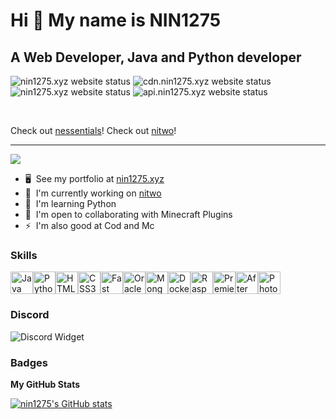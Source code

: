 Hi 👋 My name is NIN1275
========================

A Web Developer, Java and Python developer
------------------------------------------

<img src="https://img.shields.io/website?url=https%3A%2F%2Fnin1275.xyz&up_message=online&down_message=down&label=nin1275.xyz" alt="nin1275.xyz website status"/> <img src="https://img.shields.io/website?url=https%3A%2F%2Fcdn.nin1275.xyz&up_message=online&down_message=down&label=cdn.nin1275.xyz" alt="cdn.nin1275.xyz website status"/>
<img src="https://img.shields.io/website?url=https%3A%2F%2Fnitwo.nin1275.xyz&up_message=online&down_message=down&label=nitwo.nin1275.xyz" alt="nin1275.xyz website status"/>
<img src="https://img.shields.io/website?url=https%3A%2F%2Fapi.nin1275.xyz&up_message=online&down_message=down&label=api.nin1275.xyz" alt="api.nin1275.xyz website status"/>

<br>


Check out [nessentials](https://github.com/nin1275/nessentials)!
Check out [nitwo](https://nitwo.nin1275.xyz)!

------------------------------------------
![](https://komarev.com/ghpvc/?username=immrb&color=blueviolet)
* 🖥️  See my portfolio at [nin1275.xyz](https://nin1275.xyz)
* 🚀  I'm currently working on [nitwo](https://nitwo.nin1275.xyz)
* 🧠  I'm learning Python
* 🤝  I'm open to collaborating with Minecraft Plugins
* ⚡  I'm also good at Cod and Mc

### Skills


<p align="left">
<a href="https://www.oracle.com/java/" target="_blank" rel="noreferrer"><img src="https://raw.githubusercontent.com/danielcranney/readme-generator/main/public/icons/skills/java-colored.svg" width="36" height="36" alt="Java" /></a><a href="https://www.python.org/" target="_blank" rel="noreferrer"><img src="https://raw.githubusercontent.com/danielcranney/readme-generator/main/public/icons/skills/python-colored.svg" width="36" height="36" alt="Python" /></a><a href="https://developer.mozilla.org/en-US/docs/Glossary/HTML5" target="_blank" rel="noreferrer"><img src="https://raw.githubusercontent.com/danielcranney/readme-generator/main/public/icons/skills/html5-colored.svg" width="36" height="36" alt="HTML5" /></a><a href="https://www.w3.org/TR/CSS/#css" target="_blank" rel="noreferrer"><img src="https://raw.githubusercontent.com/danielcranney/readme-generator/main/public/icons/skills/css3-colored.svg" width="36" height="36" alt="CSS3" /></a><a href="https://fastapi.tiangolo.com/" target="_blank" rel="noreferrer"><img src="https://raw.githubusercontent.com/danielcranney/readme-generator/main/public/icons/skills/fastapi-colored.svg" width="36" height="36" alt="Fast API" /></a><a href="https://www.oracle.com/uk/index.html" target="_blank" rel="noreferrer"><img src="https://raw.githubusercontent.com/danielcranney/readme-generator/main/public/icons/skills/oracle-colored.svg" width="36" height="36" alt="Oracle" /></a><a href="https://www.mongodb.com/" target="_blank" rel="noreferrer"><img src="https://raw.githubusercontent.com/danielcranney/readme-generator/main/public/icons/skills/mongodb-colored.svg" width="36" height="36" alt="MongoDB" /></a><a href="https://www.docker.com/" target="_blank" rel="noreferrer"><img src="https://raw.githubusercontent.com/danielcranney/readme-generator/main/public/icons/skills/docker-colored.svg" width="36" height="36" alt="Docker" /></a><a href="https://www.raspberrypi.org/" target="_blank" rel="noreferrer"><img src="https://raw.githubusercontent.com/danielcranney/readme-generator/main/public/icons/skills/raspberrypi-colored.svg" width="36" height="36" alt="Raspberry Pi" /></a><a href="https://www.adobe.com/uk/products/premiere.html" target="_blank" rel="noreferrer"><img src="https://raw.githubusercontent.com/danielcranney/readme-generator/main/public/icons/skills/premierepro-colored.svg" width="36" height="36" alt="Premiere Pro" /></a><a href="https://www.adobe.com/uk/products/aftereffects.html" target="_blank" rel="noreferrer"><img src="https://raw.githubusercontent.com/danielcranney/readme-generator/main/public/icons/skills/aftereffects-colored.svg" width="36" height="36" alt="After Effects" /></a><a href="https://www.adobe.com/uk/products/photoshop.html" target="_blank" rel="noreferrer"><img src="https://raw.githubusercontent.com/danielcranney/readme-generator/main/public/icons/skills/photoshop-colored.svg" width="36" height="36" alt="Photoshop" /></a>
</p>


### Discord

<img src="https://discord.c99.nl/widget/theme-4/1141451784162910380.png" alt="Discord Widget" draggable="false">

### Badges

<b>My GitHub Stats</b>

<a href="http://www.github.com/immrb"><img src="https://github-readme-stats.vercel.app/api?username=itzvixty&show_icons=true&hide=&count_private=true&title_color=ef4444&text_color=ffffff&icon_color=3382ed&bg_color=1c1917&hide_border=true&show_icons=true" alt="nin1275's GitHub stats" /></a>


